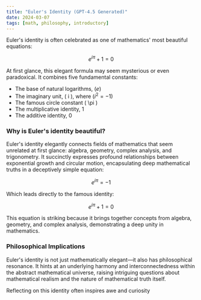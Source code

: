 ```yaml
---
title: "Euler's Identity (GPT-4.5 Generated)"
date: 2024-03-07
tags: [math, philosophy, introductory]
---
```


Euler's identity is often celebrated as one of mathematics' most beautiful equations:

$$ e^{i\pi} + 1 = 0 $$

At first glance, this elegant formula may seem mysterious or even paradoxical. It combines five fundamental constants:

- The base of natural logarithms, $(e)$
- The imaginary unit, \( i \), where $( i^2 = -1 )$
- The famous circle constant \( \pi \)
- The multiplicative identity, 1
- The additive identity, 0

### Why is Euler's identity beautiful?

Euler's identity elegantly connects fields of mathematics that seem unrelated at first glance: algebra, geometry, complex analysis, and trigonometry. It succinctly expresses profound relationships between exponential growth and circular motion, encapsulating deep mathematical truths in a deceptively simple equation:

$$
e^{i\pi} = -1
$$

Which leads directly to the famous identity:

$$ e^{i\pi} + 1 = 0 $$

This equation is striking because it brings together concepts from algebra, geometry, and complex analysis, demonstrating a deep unity in mathematics.

### Philosophical Implications

Euler's identity is not just mathematically elegant—it also has philosophical resonance. It hints at an underlying harmony and interconnectedness within the abstract mathematical universe, raising intriguing questions about mathematical realism and the nature of mathematical truth itself.

Reflecting on this identity often inspires awe and curiosity